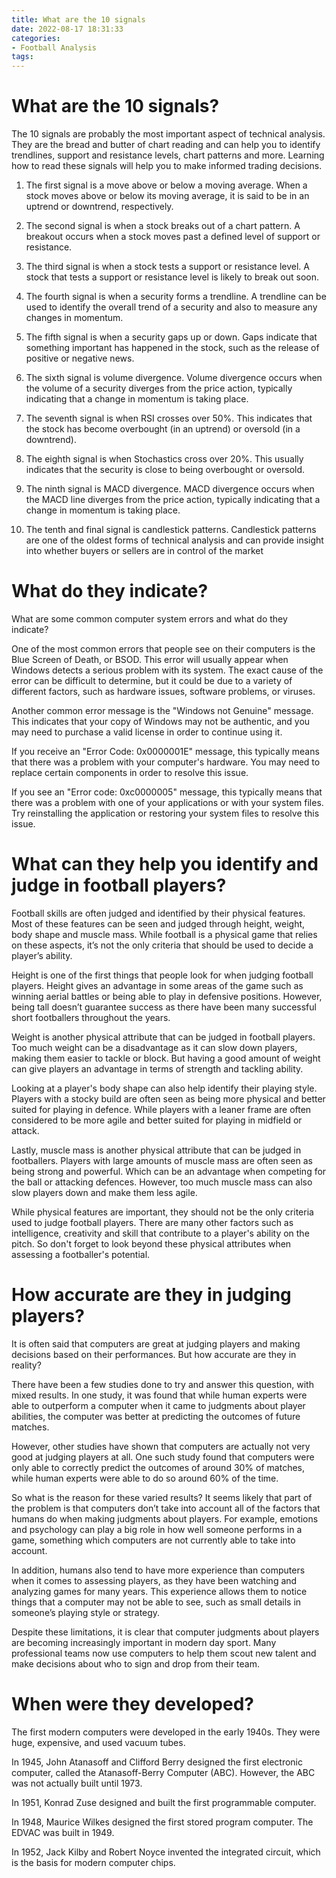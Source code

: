 ```yaml
---
title: What are the 10 signals
date: 2022-08-17 18:31:33
categories:
- Football Analysis
tags:
---
```



#  What are the 10 signals?

The 10 signals are probably the most important aspect of technical analysis. They are the bread and butter of chart reading and can help you to identify trendlines, support and resistance levels, chart patterns and more. Learning how to read these signals will help you to make informed trading decisions.

1) The first signal is a move above or below a moving average. When a stock moves above or below its moving average, it is said to be in an uptrend or downtrend, respectively.

2) The second signal is when a stock breaks out of a chart pattern. A breakout occurs when a stock moves past a defined level of support or resistance.

3) The third signal is when a stock tests a support or resistance level. A stock that tests a support or resistance level is likely to break out soon.

4) The fourth signal is when a security forms a trendline. A trendline can be used to identify the overall trend of a security and also to measure any changes in momentum.

5) The fifth signal is when a security gaps up or down. Gaps indicate that something important has happened in the stock, such as the release of positive or negative news.

6) The sixth signal is volume divergence. Volume divergence occurs when the volume of a security diverges from the price action, typically indicating that a change in momentum is taking place.

7) The seventh signal is when RSI crosses over 50%. This indicates that the stock has become overbought (in an uptrend) or oversold (in a downtrend).

8) The eighth signal is when Stochastics cross over 20%. This usually indicates that the security is close to being overbought or oversold.

9) The ninth signal is MACD divergence. MACD divergence occurs when the MACD line diverges from the price action, typically indicating that a change in momentum is taking place.

10) The tenth and final signal is candlestick patterns. Candlestick patterns are one of the oldest forms of technical analysis and can provide insight into whether buyers or sellers are in control of the market

#  What do they indicate?

What are some common computer system errors and what do they indicate?

One of the most common errors that people see on their computers is the Blue Screen of Death, or BSOD. This error will usually appear when Windows detects a serious problem with its system. The exact cause of the error can be difficult to determine, but it could be due to a variety of different factors, such as hardware issues, software problems, or viruses.

Another common error message is the "Windows not Genuine" message. This indicates that your copy of Windows may not be authentic, and you may need to purchase a valid license in order to continue using it.

If you receive an "Error Code: 0x0000001E" message, this typically means that there was a problem with your computer's hardware. You may need to replace certain components in order to resolve this issue.

If you see an "Error code: 0xc0000005" message, this typically means that there was a problem with one of your applications or with your system files. Try reinstalling the application or restoring your system files to resolve this issue.

#  What can they help you identify and judge in football players?

Football skills are often judged and identified by their physical features. Most of these features can be seen and judged through height, weight, body shape and muscle mass. While football is a physical game that relies on these aspects, it’s not the only criteria that should be used to decide a player’s ability.

Height is one of the first things that people look for when judging football players. Height gives an advantage in some areas of the game such as winning aerial battles or being able to play in defensive positions. However, being tall doesn’t guarantee success as there have been many successful short footballers throughout the years. 

Weight is another physical attribute that can be judged in football players. Too much weight can be a disadvantage as it can slow down players, making them easier to tackle or block. But having a good amount of weight can give players an advantage in terms of strength and tackling ability. 

Looking at a player's body shape can also help identify their playing style. Players with a stocky build are often seen as being more physical and better suited for playing in defence. While players with a leaner frame are often considered to be more agile and better suited for playing in midfield or attack. 

Lastly, muscle mass is another physical attribute that can be judged in footballers. Players with large amounts of muscle mass are often seen as being strong and powerful. Which can be an advantage when competing for the ball or attacking defences. However, too much muscle mass can also slow players down and make them less agile. 

While physical features are important, they should not be the only criteria used to judge football players. There are many other factors such as intelligence, creativity and skill that contribute to a player's ability on the pitch. So don't forget to look beyond these physical attributes when assessing a footballer's potential.

#  How accurate are they in judging players?

It is often said that computers are great at judging players and making decisions based on their performances. But how accurate are they in reality?

There have been a few studies done to try and answer this question, with mixed results. In one study, it was found that while human experts were able to outperform a computer when it came to judgments about player abilities, the computer was better at predicting the outcomes of future matches.

However, other studies have shown that computers are actually not very good at judging players at all. One such study found that computers were only able to correctly predict the outcomes of around 30% of matches, while human experts were able to do so around 60% of the time.

So what is the reason for these varied results? It seems likely that part of the problem is that computers don’t take into account all of the factors that humans do when making judgments about players. For example, emotions and psychology can play a big role in how well someone performs in a game, something which computers are not currently able to take into account.

In addition, humans also tend to have more experience than computers when it comes to assessing players, as they have been watching and analyzing games for many years. This experience allows them to notice things that a computer may not be able to see, such as small details in someone’s playing style or strategy.

Despite these limitations, it is clear that computer judgments about players are becoming increasingly important in modern day sport. Many professional teams now use computers to help them scout new talent and make decisions about who to sign and drop from their team.

#  When were they developed?

The first modern computers were developed in the early 1940s. They were huge, expensive, and used vacuum tubes.

In 1945, John Atanasoff and Clifford Berry designed the first electronic computer, called the Atanasoff-Berry Computer (ABC). However, the ABC was not actually built until 1973.

In 1951, Konrad Zuse designed and built the first programmable computer.

In 1948, Maurice Wilkes designed the first stored program computer. The EDVAC was built in 1949.

In 1952, Jack Kilby and Robert Noyce invented the integrated circuit, which is the basis for modern computer chips.